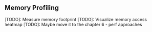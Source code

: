 ## Memory Profiling

[TODO]: Measure memory footprint
[TODO]: Visualize memory access heatmap
[TODO]: Maybe move it to the chapter 6 - perf approaches